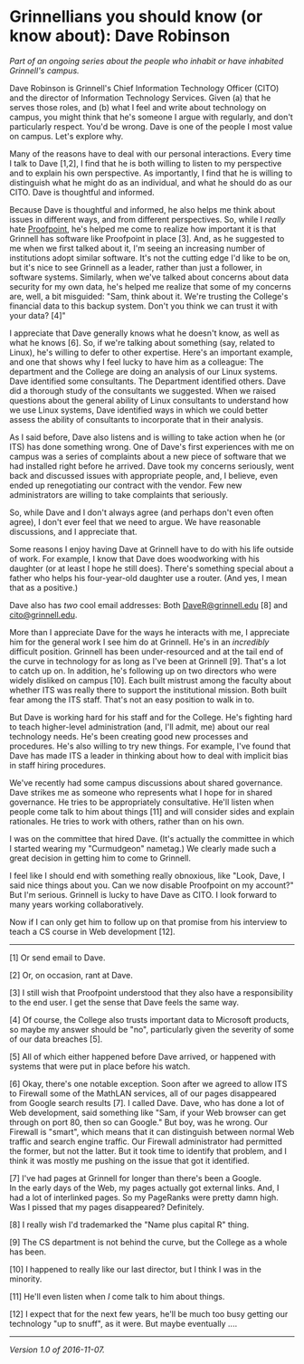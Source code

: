 Grinnellians you should know (or know about): Dave Robinson
===========================================================

*Part of an ongoing series about the people who inhabit or have
inhabited Grinnell's campus.*

Dave Robinson is Grinnell's Chief Information Technology Officer (CITO)
and the director of Information Technology Services.  Given (a) that he serves
those roles, and (b) what I feel and write about technology on campus,
you might think that he's someone I argue with regularly, and don't
particularly respect.  You'd be wrong.  Dave is one of the people I most
value on campus.  Let's explore why.

Many of the reasons have to deal with our personal interactions.  Every
time I talk to Dave [1,2], I find that he is both willing to listen to
my perspective and to explain his own perspective.  As importantly, I
find that he is willing to distinguish what he might do as an individual,
and what he should do as our CITO.  Dave is thoughtful and informed.

Because Dave is thoughtful and informed, he also helps me think about
issues in different ways, and from different perspectives.  So, while
I *really* hate [Proofpoint](proofpoint.html), he's helped me come to
realize how important it is that Grinnell has software like Proofpoint
in place [3].  And, as he suggested to me when we first talked about it,
I'm seeing an increasing number of institutions adopt similar software.
It's not the cutting edge I'd like to be on, but it's nice to see Grinnell
as a leader, rather than just a follower, in software systems.  Similarly,
when we've talked about concerns about data security for my own data, he's
helped me realize that some of my concerns are, well, a bit misguided:
"Sam, think about it.  We're trusting the College's financial data to
this backup system.  Don't you think we can trust it with your data? [4]"

I appreciate that Dave generally knows what he doesn't know, as well as
what he knows [6].  So, if we're talking about something (say, related
to Linux), he's willing to defer to other expertise.  Here's an important
example, and one that shows why I feel lucky to have him as a colleague:
The department and the College are doing an analysis of our Linux systems.  
Dave identified some consultants.  The Department identified others.  Dave
did a thorough study of the consultants we suggested.  When we raised
questions about the general ability of Linux consultants to understand
how we use Linux systems, Dave identified ways in which we could better
assess the ability of consultants to incorporate that in their analysis.

As I said before, Dave also listens and is willing to take action when
he (or ITS) has done something wrong.  One of Dave's first experiences
with me on campus was a series of complaints about a new piece of software
that we had installed right before he arrived.  Dave took my concerns
seriously, went back and discussed issues with appropriate people, and,
I believe, even ended up renegotiating our contract with the vendor.  Few
new administrators are willing to take complaints that seriously.

So, while Dave and I don't always agree (and perhaps don't even often
agree), I don't ever feel that we need to argue.  We have reasonable
discussions, and I appreciate that.

Some reasons I enjoy having Dave at Grinnell have to do with his life
outside of work.  For example, I know that Dave does woodworking with
his daughter (or at least I hope he still does).  There's something
special about a father who helps his four-year-old daughter use a router.
(And yes, I mean that as a positive.)

Dave also has *two* cool email addresses: Both DaveR@grinnell.edu [8]
and cito@grinnell.edu.

More than I appreciate Dave for the ways he interacts with me, I
appreciate him for the general work I see him do at Grinnell.  He's in
an *incredibly* difficult position.  Grinnell has been under-resourced
and at the tail end of the curve in technology for as long as I've
been at Grinnell [9].  That's a lot to catch up on.  In addition, he's
following up on two directors who were widely disliked on campus [10].
Each built mistrust among the faculty about whether ITS was really
there to support the institutional mission.  Both built fear among the
ITS staff.  That's not an easy position to walk in to.

But Dave is working hard for his staff and for the College.  He's fighting
hard to teach higher-level administration (and, I'll admit, me) about
our real technology needs.  He's been creating good new processes and
procedures.  He's also willing to try new things.  For example, I've
found that Dave has made ITS a leader in thinking about how to deal with
implicit bias in staff hiring procedures.

We've recently had some campus discussions about shared governance.
Dave strikes me as someone who represents what I hope for in shared
governance.  He tries to be appropriately consultative.  He'll listen
when people come talk to him about things [11] and will consider sides and
explain rationales.  He tries to work with others, rather than on his own.

I was on the committee that hired Dave.  (It's actually the committee
in which I started wearing my "Curmudgeon" nametag.)  We clearly made
such a great decision in getting him to come to Grinnell.

I feel like I should end with something really obnoxious, like "Look,
Dave, I said nice things about you.  Can we now disable Proofpoint on
my account?"  But I'm serious.  Grinnell is lucky to have Dave as CITO.
I look forward to many years working collaboratively.

Now if I can only get him to follow up on that promise from his
interview to teach a CS course in Web development [12].

---

[1] Or send email to Dave.

[2] Or, on occasion, rant at Dave.

[3] I still wish that Proofpoint understood that they also have a
responsibility to the end user.  I get the sense that Dave feels the
same way.

[4] Of course, the College also trusts important data to Microsoft products,
so maybe my answer should be "no", particularly given the severity of some
of our data breaches [5].

[5] All of which either happened before Dave arrived, or happened with 
systems that were put in place before his watch.

[6] Okay, there's one notable exception.  Soon after we agreed to allow
ITS to Firewall some of the MathLAN services, all of our pages disappeared
from Google search results [7].  I called Dave.  Dave, who has done a lot
of Web development, said something like "Sam, if your Web browser can get
through on port 80, then so can Google."  But boy, was he wrong.  Our
Firewall is "smart", which means that it can distinguish between normal
Web traffic and search engine traffic.  Our Firewall administrator had
permitted the former, but not the latter.  But it took time to identify
that problem, and I think it was mostly me pushing on the issue that got
it identified.

[7] I've had pages at Grinnell for longer than there's been a Google.  
In the early days of the Web, my pages actually got external links.  And,
I had a lot of interlinked pages.  So my PageRanks were pretty damn high.
Was I pissed that my pages disappeared?  Definitely.

[8] I really wish I'd trademarked the "Name plus capital R" thing.

[9] The CS department is not behind the curve, but the College as a
whole has been.

[10] I happened to really like our last director, but I think I was in
the minority.

[11] He'll even listen when *I* come talk to him about things.

[12] I expect that for the next few years, he'll be much too busy getting
our technology "up to snuff", as it were.  But maybe eventually ....

---

*Version 1.0 of 2016-11-07.*
